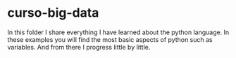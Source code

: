 # curso-big-data
In this folder I share everything I have learned about the python language. 
In these examples you will find the most basic aspects of python such as variables. And from there I progress little by little. 
